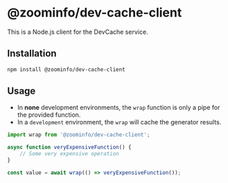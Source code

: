 # @zoominfo/dev-cache-client

This is a Node.js client for the DevCache service.

## Installation

```sh
npm install @zoominfo/dev-cache-client
```

## Usage

* In **none** development environments, the `wrap` function is only a pipe for the provided function.
* In a `development` environment, the `wrap` will cache the generator results.

```typescript
import wrap from '@zoominfo/dev-cache-client';

async function veryExpensiveFunction() {
    // Some very expensive operation
}

const value = await wrap(() => veryExpensiveFunction());
```

